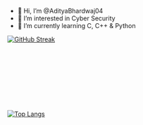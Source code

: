- 👋 Hi, I’m @AdityaBhardwaj04
- 👀 I’m interested in Cyber Security
- 🌱 I’m currently learning C, C++ & Python


<!---
AdityaBhardwaj04/AdityaBhardwaj04 is a ✨ special ✨ repository because its `README.md` (this file) appears on your GitHub profile.
You can click the Preview link to take a look at your changes.
--->
[![GitHub Streak](http://github-readme-streak-stats.herokuapp.com?user=AdityaBhardwaj04&theme=dark)](https://git.io/streak-stats)
<br><br><br><br><br><br><br><br><br><br>
[![Top Langs](https://github-readme-stats.vercel.app/api/top-langs/?username=anuraghazra&layout=compact)](https://github.com/anuraghazra/github-readme-stats)
